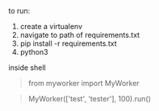 to run:
1. create  a virtualenv
2. navigate to path of requirements.txt 
3. pip install -r requirements.txt
4. python3

inside shell 

> from myworker import MyWorker

> MyWorker(['test', 'tester'], 100).run()